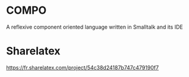 # COMPO
A reflexive component oriented language written in Smalltalk and its IDE

# Sharelatex 
https://fr.sharelatex.com/project/54c38d24187b747c479190f7
